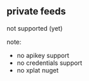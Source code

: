 ## private feeds
not supported (yet)

note: 
* no apikey support
* no credentials support
* no xplat nuget